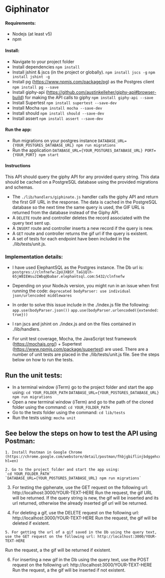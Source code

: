 # Giphinator

#### Requirements:
- Nodejs (at least v5)
- npm

#### Install:
  - Navigate to your project folder
  - Install dependencies
    `npm install`
  - Install jshint & jscs (in the project or globally).
    `npm install jscs -g`
    `npm install jshint -g`
  - Install pg (https://www.npmjs.com/package/pg) as the Postgres client
    `npm install pg --save`
  - Install giphy-api (https://github.com/austinkelleher/giphy-api#browser-build) for making the API calls to giphy
    `npm install giphy-api --save`
  - Install Supertest
    `npm install supertest --save-dev`
  - Install Mocha
    `npm install mocha --save-dev`
  - Install should
    `npm install should --save-dev`
  - Install assert
    `npm install assert --save-dev`

#### Run the app:
  - Run migrations on your postgres instance
    `DATABASE_URL={YOUR_POSTGRES_DATABASE_URL} npm run migrations`
  - Run the application
    `DATABASE_URL={YOUR_POSTGRES_DATABASE_URL} PORT={YOUR_PORT} npm start`

#### Instructions
This API should query the giphy API for any provided query string. This data should be cached on a PostgreSQL database using the provided migrations and schemas.

 - The `./lib/handlers/giphinate.js` handler calls the giphy API and return the first GIF URL in the response. The data is cached in the PostgreSQL database so the next time the same query is used, the GIF URL is returned from the database instead of the Giphy API.
 - A `DELETE` route and controller deletes the record associated with the query text sent up.
 - A `INSERT` route and controller inserts a new record if the query is new.
 - A `GET` route and controller returns the gif url if the query is existent.
 - A set of tests for each endpoint have been included in the ./lib/tests/unit.js.

### Implementation details:
- I have used ElephantSQL as the Postgres instance. The Db url is:
  `postgres://clnfnefw:ZpUJXBSY_TaG1Qlh-65jW8IEWsuJIWbq@babar.elephantsql.com:5432/clnfnefw`

- Depending on your NodeJs version, you might run in an issue when first running the code:
  `deprecated bodyParser: use individual json/urlencoded middlewares`
- In order to solve this issue include in the ./index.js file the following:
  `app.use(bodyParser.json())`
  `app.use(bodyParser.urlencoded({extended: true}))`

- I ran jscs and jshint on ./index.js and on the files contained in ./lib/handlers.

- For unit test coverage, Mocha, the JavaScript test framework (https://mochajs.org/) + Supertest (https://www.npmjs.com/package/supertest) are used. There are a number of unit tests are placed in the ./lib/tests/unit.js file. See the steps below on how to run the tests.


## Run the unit tests:
 - In a terminal window (iTerm) go to the project folder and start the app using:
  `cd YOUR_FOLDER_PATH`
  `DATABASE_URL={YOUR_POSTGRES_DATABASE_URL} npm run migrations`
 - Open a new terminal window (iTerm) and go to the path of the cloned folder using the command:
  `cd YOUR_FOLDER_PATH`
 - Go to the tests folder using the command:
  `cd lib/tests`
 - Run the tests using:
  `mocha unit`


## See below the steps on how to test the API using Postman: 	
	1. Install Postman in Google Chrome  (https://chrome.google.com/webstore/detail/postman/fhbjgbiflinjbdggehcddcbncdddomop?hl=en)

	2. Go to the project folder and start the app using:
    `cd YOUR_FOLDER_PATH`
    `DATABASE_URL={YOUR_POSTGRES_DATABASE_URL} npm run migrations`

  3. For testing the giphenate, use the GET request on the following url: http://localhost:3000/YOUR-TEXT-HERE
    Run the request, the gif URL will be returned. If the query string is new, the gif will be inserted and its url returned, otherwise the already inserted gif url will be returned.

  4. For deleting a gif, use the DELETE request on the following url: http://localhost:3000/YOUR-TEXT-HERE
    Run the request, the gif will be deleted if existent.

	5. For getting the url of a gif saved in the Db using the query text, use the GET request on the following url: http://localhost:3000/YOUR-TEXT-HERE
  Run the request, a the gif will be returned if existent.

  6. For inserting a new gif in the Db using the query text, use the POST request on the following url: http://localhost:3000/YOUR-TEXT-HERE
  Run the request, a the gif will be inserted if not existent.
